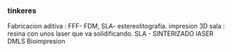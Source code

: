 ### tinkeres 
Fabricacion aditiva : FFF- FDM, SLA- estereolitografia.
impresion 3D sala : resina con unos laser que va solidificando.
SLA - SINTERIZADO lASER
DMLS 
Bioimpresion 
